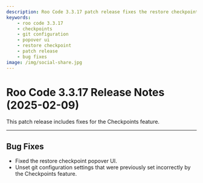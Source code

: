 ```yaml
---
description: Roo Code 3.3.17 patch release fixes the restore checkpoint popover UI and unsets git configuration settings incorrectly set by previous Checkpoints feature.
keywords:
    - roo code 3.3.17
    - checkpoints
    - git configuration
    - popover ui
    - restore checkpoint
    - patch release
    - bug fixes
image: /img/social-share.jpg
---
```


# Roo Code 3.3.17 Release Notes (2025-02-09)

This patch release includes fixes for the Checkpoints feature.

---

## Bug Fixes

- Fixed the restore checkpoint popover UI.
- Unset git configuration settings that were previously set incorrectly by the Checkpoints feature.
